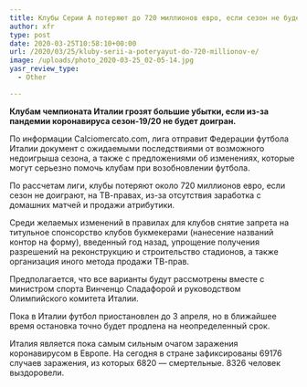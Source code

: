 ```yaml
---
title: Клубы Серии А потеряют до 720 миллионов евро, если сезон не будет доигран
author: xfr
type: post
date: 2020-03-25T10:58:10+00:00
url: /2020/03/25/kluby-serii-a-poteryayut-do-720-millionov-e/
image: /uploads/photo_2020-03-25_02-05-14.jpg
yasr_review_type:
  - Other

---
```

**Клубам чемпионата Италии грозят большие убытки, если из-за пандемии коронавируса сезон-19/20 не будет доигран.**

По информации Calciomercato.com, лига отправит Федерации футбола Италии документ с ожидаемыми последствиями от возможного недоигрыша сезона, а также с предложениями об изменениях, которые могут серьезно помочь клубам при возобновлении футбола.

По рассчетам лиги, клубы потеряют около 720 миллионов евро, если сезон не доиграют, на ТВ-правах, из-за отсутствия заработка с домашних матчей и продажи атрибутики.

Среди желаемых изменений в правилах для клубов снятие запрета на титульное спонсорство клубов букмекерами (нанесение названий контор на форму), введенный год назад, упрощение получения разрешений на реконструкцию и строительство стадионов, а также организация иного метода продажи ТВ-прав.

Предполагается, что все варианты будут рассмотрены вместе с министром спорта Винченцо Спадафорой и руководством Олимпийского комитета Италии.

Пока в Италии футбол приостановлен до 3 апреля, но в ближайшее время остановка точно будет продлена на неопределенный срок.

Италия является пока самым сильным очагом заражения коронавирусом в Европе. На сегодня в стране зафиксированы 69176 случаев заражения, из которых 6820 &#8212; смертельные. 8326 человек выздоровели.